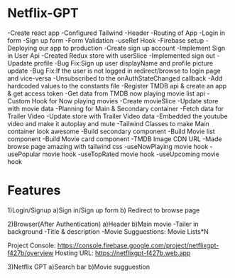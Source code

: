 # Netflix-GPT

-Create react app
-Configured Tailwind
-Header
-Routing of App
-Login in form
-Sign up form
-Form Validation
-useRef Hook
-Firebase setup
-Deploying our app to production
-Create sign up account
-Implement Sign in User Api
-Created Redux store with userSlice
-Implemented sign out
-Upadate profile
-Bug Fix:Sign up user displayName and profile picture update
-Bug Fix:If the user is not logged in redirect/browse to login page and vice-versa
-Unsubscribed to the onAuthStateChanged callback
-Add hardcoded values to the constants file
-Register TMDB api & create an app & get access token
-Get data from TMDB now playing movie list api
-Custom Hook for Now playing movies
-Create movieSlice
-Update store with movie data
-Planning for Main & Secondary container
-Fetch data for Trailer Video
-Update store with Trailer Video data
-Embedded the youtube video and make it autoplay and mute
-Tailwind Classes to make Main container look awesome
-Build secondary component
-Build Movie list component
-Build Movie card component
-TMDB Image CDN URL
-Made browse page amazing with tailwind css
-useNowPlaying movie hook
-usePopular movie hook
-useTopRated movie hook
-useUpcoming movie hook

# Features

1)Login/Signup
a)Sign in/Sign up form
b) Redirect to browse page

2)Browser(After Authentication)
a)Header
b)Main movie
-Tailer in background
-Title & description
-Movie Sugguestions: Movie Lists\*N

Project Console: https://console.firebase.google.com/project/netflixgpt-f427b/overview
Hosting URL: https://netflixgpt-f427b.web.app

3)Netflix GPT
a)Search bar
b)Movie sugguestion
